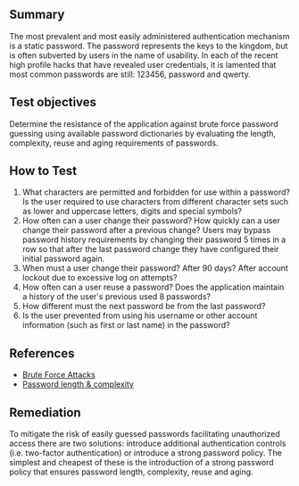 Summary
-------

The most prevalent and most easily administered authentication mechanism is a static password. The password represents the keys to the kingdom, but is often subverted by users in the name of usability. In each of the recent high profile hacks that have revealed user credentials, it is lamented that most common passwords are still: 123456, password and qwerty.

Test objectives
---------------

Determine the resistance of the application against brute force password guessing using available password dictionaries by evaluating the length, complexity, reuse and aging requirements of passwords.

How to Test
-----------

1.  What characters are permitted and forbidden for use within a password? Is the user required to use characters from different character sets such as lower and uppercase letters, digits and special symbols?
2.  How often can a user change their password? How quickly can a user change their password after a previous change? Users may bypass password history requirements by changing their password 5 times in a row so that after the last password change they have configured their initial password again.
3.  When must a user change their password? After 90 days? After account lockout due to excessive log on attempts?
4.  How often can a user reuse a password? Does the application maintain a history of the user's previous used 8 passwords?
5.  How different must the next password be from the last password?
6.  Is the user prevented from using his username or other account information (such as first or last name) in the password?

References
----------

-   [Brute Force Attacks](https://www.owasp.org/index.php/Brute_force_attack)
-   [Password length & complexity](https://www.owasp.org/index.php/Password_length_%26_complexity)

Remediation
-----------

To mitigate the risk of easily guessed passwords facilitating unauthorized access there are two solutions: introduce additional authentication controls (i.e. two-factor authentication) or introduce a strong password policy. The simplest and cheapest of these is the introduction of a strong password policy that ensures password length, complexity, reuse and aging.
